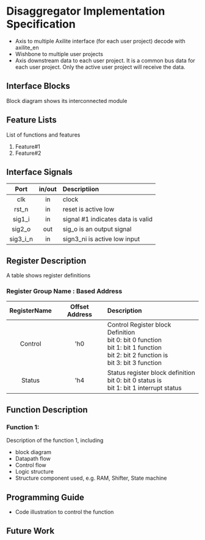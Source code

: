 # Disaggregator Implementation Specification
- Axis to multiple Axilite interface (for each user project) decode with axilite_en
- Wishbone to multiple user projects
- Axis downstream data to each user project. It is a common bus data for each user project. Only the active user project will receive the data. 


## Interface Blocks
Block diagram shows its interconnected module

## Feature Lists
List of functions and features
1. Feature#1
2. Feature#2

## Interface Signals


| Port | in/out | Descriptiion |
|:------:|:------:|:------------ |
|  clk   |   in   | clock        |
| rst_n |   in   | reset is active low        |
|sig1_i | in | signal #1 indicates data is valid |
|sig2_o | out | sig_o is an output signal |
|sig3_i_n| in | sign3_ni is active low input |

## Register Description
A table shows register definitions
### Register Group Name : Based Address

|RegisterName|Offset Address| Description |
|:----------:|:------------:| :-----------|
|Control     |'h0             | Control Register block Definition<br>bit 0: bit 0 function<br>bit 1: bit 1 function<br>bit 2: bit 2 function is<br>bit 3: bit 3 function |
|Status      | 'h4          | Status register block definition<br>bit 0: bit 0 status is<br>bit 1: bit 1 interrupt status|

## Function Description

### Function 1:
Description of the function 1, including 
- block diagram
- Datapath flow
- Control flow
- Logic structure
- Structure component used, e.g. RAM, Shifter, State machine 

## Programming Guide
- Code illustration to control the function

## Future Work


